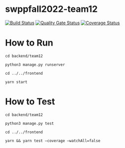 # swppfall2022-team12
[![Build Status](https://app.travis-ci.com/swsnu/swppfall2022-team12.svg?branch=backend&kill_cache=1)](https://app.travis-ci.com/swsnu/swppfall2022-team12)
[![Quality Gate Status](https://sonarcloud.io/api/project_badges/measure?project=swsnu_swppfall2022-team12&metric=alert_status&kill_cache=1)](https://sonarcloud.io/dashboard?id=swsnu_swppfall2022-team12)
[![Coverage Status](https://coveralls.io/repos/github/swsnu/swppfall2022-team12/badge.svg?branch=main&kill_cache=1)](https://coveralls.io/github/swsnu/swppfall2022-team12?branch=main)


# How to Run
```
cd backend/team12

python3 manage.py runserver

cd ../../frontend

yarn start
```

# How to Test
```
cd backend/team12

python3 manage.py test

cd ../../frontend

yarn && yarn test —coverage —watchAll=false
```
